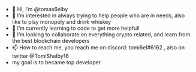 - 👋 Hi, I’m @tomas6elby
- 👀 I’m interested in always trying to help people who are in needs, also like to play monopoly and drink whiskey 
- 🌱 I’m currently learning to code to get more helpfull
- 💞️ I’m looking to collaborate on everything crypto related, and learn from the best blockchain developers
- 📫 How to reach me, you reach me on discord: tomi6el#6162 , also on twitter @TomiShelby16
- my goal is to became top developer 
<!---
tomas6elby/tomas6elby is a ✨ special ✨ repository because its `README.md` (this file) appears on your GitHub profile.
You can click the Preview link to take a look at your changes.
--->
